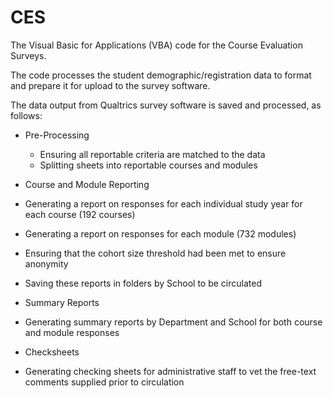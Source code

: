 # CES

The Visual Basic for Applications (VBA) code for the Course Evaluation Surveys.

The code processes the student demographic/registration data to format and prepare it for upload to the survey software.

The data output from Qualtrics survey software is saved and processed, as follows:

 * Pre-Processing 
   * Ensuring all reportable criteria are matched to the data
   * Splitting sheets into reportable courses and modules

 * Course and Module Reporting
  * Generating a report on responses for each individual study year for each course (192 courses)
  * Generating a report on responses for each module (732 modules)
  * Ensuring that the cohort size threshold had been met to ensure anonymity
  * Saving these reports in folders by School to be circulated

 * Summary Reports
  * Generating summary reports by Department and School for both course and module responses

 * Checksheets
  * Generating checking sheets for administrative staff to vet the free-text comments supplied prior to circulation
